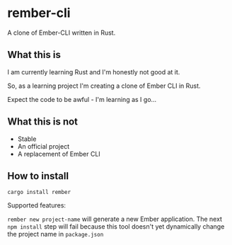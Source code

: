 # rember-cli

A clone of Ember-CLI written in Rust.

## What this is

I am currently learning Rust and I'm honestly not good at it.

So, as a learning project I'm creating a clone of Ember CLI in Rust.

Expect the code to be awful - I'm learning as I go...

## What this is not

* Stable
* An official project
* A replacement of Ember CLI

## How to install

`cargo install rember`

Supported features:

`rember new project-name` will generate a new Ember application. The next `npm install` step will fail because this tool doesn't yet dynamically change the project name in `package.json`
